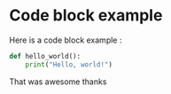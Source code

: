 # Code block example

Here is a code block example :

```py title="hello_world.py"
def hello_world():
    print("Hello, world!")
```

That was awesome thanks